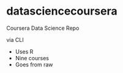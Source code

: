 datasciencecoursera
===================

Coursera Data Science Repo

via CLI

* Uses R
* Nine courses
* Goes from raw

